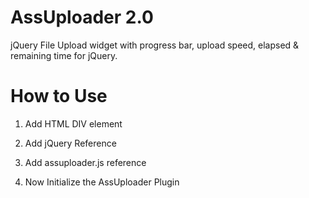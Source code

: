 AssUploader 2.0
===============

jQuery File Upload widget with progress bar, upload speed, elapsed &amp; remaining time for jQuery.



How to Use
==========

1. Add HTML DIV element
<div id="assuploader" style="margin:10px;"></div>	

2. Add jQuery Reference
<script src="https://ajax.googleapis.com/ajax/libs/jquery/1.8.3/jquery.min.js" type="text/javascript"></script>

3. Add assuploader.js reference
<script src="assuploader.js"></script>

4. Now Initialize the AssUploader Plugin
<script>
$(document).ready(function(){
	if($("#assuploader").size()>0){
		$("#assuploader").assuploader({
			formats: 'all', // Set to all or in an array like ['jpg','png','bmp'] to restrict to specific file formats
			maxsize: 2, // in MBs
			uploadpath: './files/', // Absolute Upload Directory Path
			uploadurl : 'assuploader.php', // Absolute path to assuploader.php file should not be on any other domain
			completeCallback: function(){}, // On Upload Complete Call back function
			errorCallback: function(){}, // on error call back function
			title: 'AssUploader' // Your Ass Upload Box Title
		});
	}
});
</script>
